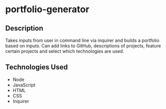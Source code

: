 # portfolio-generator

## Description
Takes inputs from user in command line via inquirer and builds a portfolio based on inputs. Can add links to GitHub, descriptions of projects, feature certain projects and select which technologies are used. 

## Technologies Used 
* Node 
* JavaScript
* HTML
* CSS
* Inquirer 